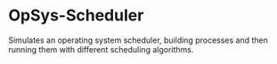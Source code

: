 OpSys-Scheduler
===============

Simulates an operating system scheduler, building processes and then running them with different scheduling algorithms.
